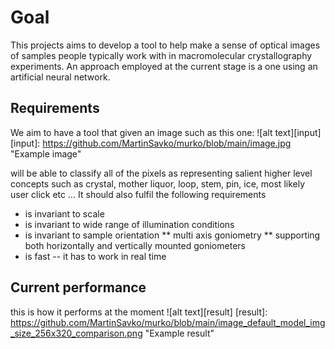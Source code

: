 # Goal
This projects aims to develop a tool to help make a sense of optical images of samples people typically work with in macromolecular crystallography experiments. An approach employed at the current stage is a one using an artificial neural network.

## Requirements
We aim to have a tool that given an image such as this one:
![alt text][input]
[input]: https://github.com/MartinSavko/murko/blob/main/image.jpg "Example image"

will be able to classify all of the pixels as representing salient higher level concepts such as crystal, mother liquor, loop, stem, pin, ice, most likely user click etc ... It should also fulfil the following requirements

* is invariant to scale
* is invariant to wide range of illumination conditions
* is invariant to sample orientation 
** multi axis goniometry
** supporting both horizontally and vertically mounted goniometers
* is fast -- it has to work in real time

## Current performance
this is how it performs at the moment
![alt text][result]
[result]: https://github.com/MartinSavko/murko/blob/main/image_default_model_img_size_256x320_comparison.png "Example result"
